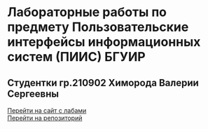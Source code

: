 # Лабораторные работы по предмету Пользовательские интерфейсы информационных систем (ПИИС) БГУИР

<h2>Студентки гр.210902 Химорода Валерии Сергеевны</h2>

[Перейти на сайт с лабами](https://yalerikk.github.io/piis)<br>
[Перейти на репозиторий](https://github.com/yalerikk/piis)
